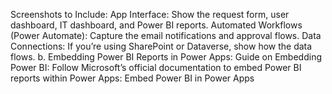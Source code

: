 Screenshots to Include:
App Interface: Show the request form, user dashboard, IT dashboard, and Power BI reports.
Automated Workflows (Power Automate): Capture the email notifications and approval flows.
Data Connections: If you’re using SharePoint or Dataverse, show how the data flows.
b. Embedding Power BI Reports in Power Apps:
Guide on Embedding Power BI: Follow Microsoft’s official documentation to embed Power BI reports within Power Apps: Embed Power BI in Power Apps
